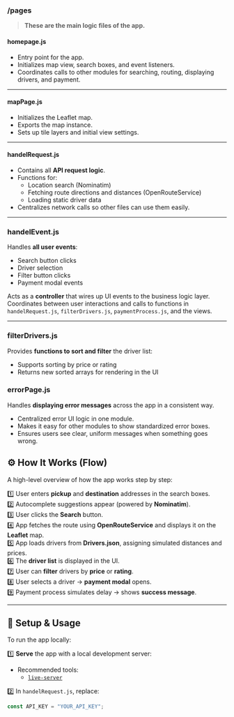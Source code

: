### /pages

> **These are the main logic files of the app.**
#### homepage.js
- Entry point for the app.
- Initializes map view, search boxes, and event listeners.
- Coordinates calls to other modules for searching, routing, displaying drivers, and payment.

---

#### mapPage.js
- Initializes the Leaflet map.
- Exports the map instance.
- Sets up tile layers and initial view settings.

---
#### handelRequest.js
- Contains all **API request logic**.
- Functions for:
  - Location search (Nominatim)
  - Fetching route directions and distances (OpenRouteService)
  - Loading static driver data
- Centralizes network calls so other files can use them easily.

---

### handelEvent.js
Handles **all user events**:

- Search button clicks
- Driver selection
- Filter button clicks
- Payment modal events

Acts as a **controller** that wires up UI events to the business logic layer.  
Coordinates between user interactions and calls to functions in `handelRequest.js`, `filterDrivers.js`, `paymentProcess.js`, and the views.

---

### filterDrivers.js
Provides **functions to sort and filter** the driver list:

- Supports sorting by price or rating
- Returns new sorted arrays for rendering in the UI




### errorPage.js
Handles **displaying error messages** across the app in a consistent way.

- Centralized error UI logic in one module.
- Makes it easy for other modules to show standardized error boxes.
- Ensures users see clear, uniform messages when something goes wrong.

## ⚙️ How It Works (Flow)

A high-level overview of how the app works step by step:

1️⃣ User enters **pickup** and **destination** addresses in the search boxes.  
2️⃣ Autocomplete suggestions appear (powered by **Nominatim**).  
3️⃣ User clicks the **Search** button.  
4️⃣ App fetches the route using **OpenRouteService** and displays it on the **Leaflet** map.  
5️⃣ App loads drivers from **Drivers.json**, assigning simulated distances and prices.  
6️⃣ The **driver list** is displayed in the UI.  
7️⃣ User can **filter** drivers by **price** or **rating**.  
8️⃣ User selects a driver → **payment modal** opens.  
9️⃣ Payment process simulates delay → shows **success message**.

---

## 🚀 Setup & Usage

To run the app locally:

1️⃣ **Serve** the app with a local development server:

- Recommended tools:
  - [`live-server`](https://www.npmjs.com/package/live-server)


2️⃣ In `handelRequest.js`, replace:

```js
const API_KEY = "YOUR_API_KEY";



